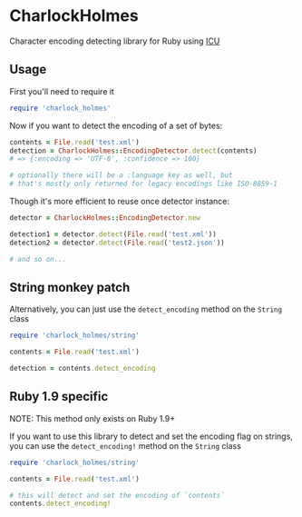 # CharlockHolmes

Character encoding detecting library for Ruby using [ICU](http://site.icu-project.org/)

## Usage

First you'll need to require it

``` ruby
require 'charlock_holmes'
```

Now if you want to detect the encoding of a set of bytes:

``` ruby
contents = File.read('test.xml')
detection = CharlockHolmes::EncodingDetector.detect(contents)
# => {:encoding => 'UTF-8', :confidence => 100}

# optionally there will be a :language key as well, but
# that's mostly only returned for legacy encodings like ISO-8859-1
```

Though it's more efficient to reuse once detector instance:

``` ruby
detector = CharlockHolmes::EncodingDetector.new

detection1 = detector.detect(File.read('test.xml'))
detection2 = detector.detect(File.read('test2.json'))

# and so on...
```

## String monkey patch

Alternatively, you can just use the `detect_encoding` method on the `String` class

``` ruby
require 'charlock_holmes/string'

contents = File.read('test.xml')

detection = contents.detect_encoding
```

## Ruby 1.9 specific

NOTE: This method only exists on Ruby 1.9+

If you want to use this library to detect and set the encoding flag on strings, you can use the `detect_encoding!` method on the `String` class

``` ruby
require 'charlock_holmes/string'

contents = File.read('test.xml')

# this will detect and set the encoding of `contents`
contents.detect_encoding!
```

